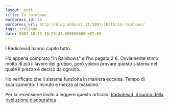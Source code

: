 ```yaml
---
layout: post
title: In rainbows
wordpress_id: 26
wordpress_url: http://blog.andvari.it/2007/10/15/in-rainbows/
tags: italiano
date: 2007-10-15 10:20:43.000000000 +02:00
---
```

I Radiohead hanno capito tutto.

Ho appena comprato "In Rainbows" e l'ho pagato 2 €. Ovviamente stimo molto di più il lavoro del gruppo, però volevo provare questo sistema nel quale il prezzo è deciso da ognuno.

Ho verificato che il sistema funziona in maniera eccelsa. Tempo di scaricamento: 1 minuto e mezzo al massimo.

Per la recensione invito a leggere questo articolo: <a href="http://musica.tiscali.it/articoli/07/ottobre/11/radiohead_inrainbows_recensione_108.html">Radiohead, il suono della rivoluzione discografica</a>
